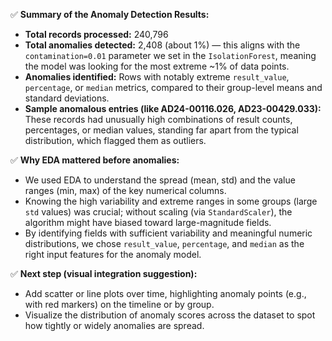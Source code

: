 ✅ **Summary of the Anomaly Detection Results:**
- **Total records processed:** 240,796
- **Total anomalies detected:** 2,408 (about 1%) — this aligns with the `contamination=0.01` parameter we set in the `IsolationForest`, meaning the model was looking for the most extreme ~1% of data points.
- **Anomalies identified:** Rows with notably extreme `result_value`, `percentage`, or `median` metrics, compared to their group-level means and standard deviations.
- **Sample anomalous entries (like AD24-00116.026, AD23-00429.033):** These records had unusually high combinations of result counts, percentages, or median values, standing far apart from the typical distribution, which flagged them as outliers.

✅ **Why EDA mattered before anomalies:**
- We used EDA to understand the spread (mean, std) and the value ranges (min, max) of the key numerical columns.
- Knowing the high variability and extreme ranges in some groups (large `std` values) was crucial; without scaling (via `StandardScaler`), the algorithm might have biased toward large-magnitude fields.
- By identifying fields with sufficient variability and meaningful numeric distributions, we chose `result_value`, `percentage`, and `median` as the right input features for the anomaly model.

✅ **Next step (visual integration suggestion):**
- Add scatter or line plots over time, highlighting anomaly points (e.g., with red markers) on the timeline or by group.
- Visualize the distribution of anomaly scores across the dataset to spot how tightly or widely anomalies are spread.